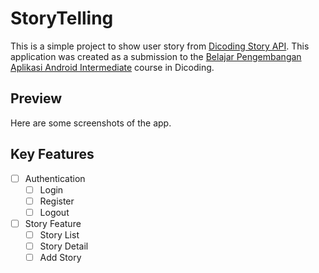 # StoryTelling

This is a simple project to show user story from [Dicoding Story API](https://story-api.dicoding.dev/v1/). This application was created as a submission to the [Belajar Pengembangan Aplikasi Android Intermediate](https://www.dicoding.com/academies/352/) course in Dicoding.

## Preview

Here are some screenshots of the app.

## Key Features

- [ ] Authentication
  - [ ] Login
  - [ ] Register
  - [ ] Logout
- [ ] Story Feature
  - [ ] Story List
  - [ ] Story Detail
  - [ ] Add Story